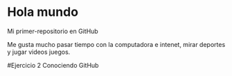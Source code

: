 # Hola mundo

Mi primer-repositorio en GitHub

Me gusta mucho pasar tiempo con la computadora e intenet, mirar deportes y jugar videos juegos. 

#Ejercicio 2
Conociendo GitHub
